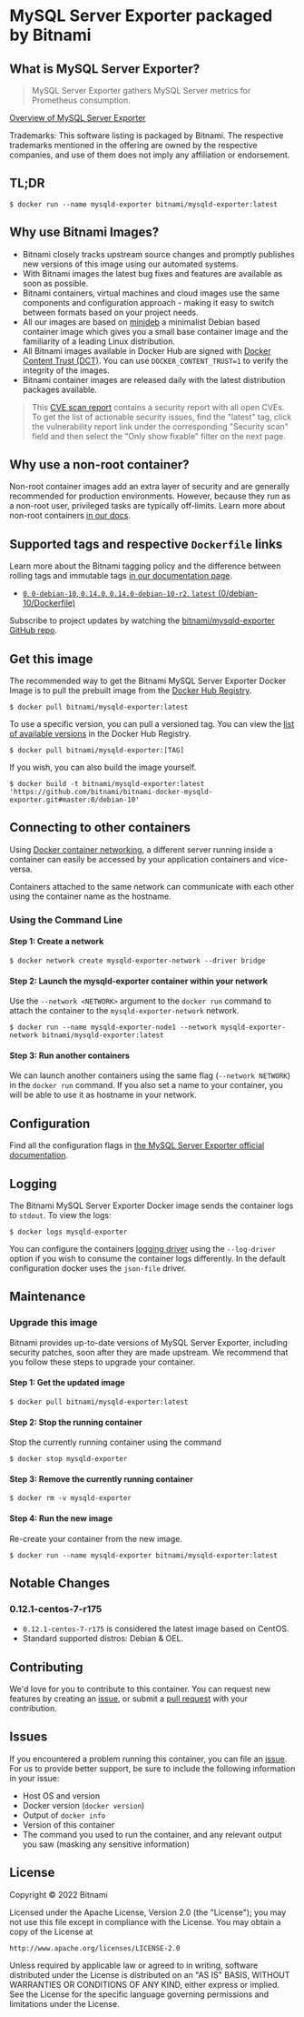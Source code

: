 # MySQL Server Exporter packaged by Bitnami

## What is MySQL Server Exporter?

> MySQL Server Exporter gathers MySQL Server metrics for Prometheus consumption.

[Overview of MySQL Server Exporter](https://github.com/prometheus/mysqld_exporter)

Trademarks: This software listing is packaged by Bitnami. The respective trademarks mentioned in the offering are owned by the respective companies, and use of them does not imply any affiliation or endorsement.

## TL;DR

```console
$ docker run --name mysqld-exporter bitnami/mysqld-exporter:latest
```

## Why use Bitnami Images?

* Bitnami closely tracks upstream source changes and promptly publishes new versions of this image using our automated systems.
* With Bitnami images the latest bug fixes and features are available as soon as possible.
* Bitnami containers, virtual machines and cloud images use the same components and configuration approach - making it easy to switch between formats based on your project needs.
* All our images are based on [minideb](https://github.com/bitnami/minideb) a minimalist Debian based container image which gives you a small base container image and the familiarity of a leading Linux distribution.
* All Bitnami images available in Docker Hub are signed with [Docker Content Trust (DCT)](https://docs.docker.com/engine/security/trust/content_trust/). You can use `DOCKER_CONTENT_TRUST=1` to verify the integrity of the images.
* Bitnami container images are released daily with the latest distribution packages available.

> This [CVE scan report](https://quay.io/repository/bitnami/mysqld-exporter?tab=tags) contains a security report with all open CVEs. To get the list of actionable security issues, find the "latest" tag, click the vulnerability report link under the corresponding "Security scan" field and then select the "Only show fixable" filter on the next page.

## Why use a non-root container?

Non-root container images add an extra layer of security and are generally recommended for production environments. However, because they run as a non-root user, privileged tasks are typically off-limits. Learn more about non-root containers [in our docs](https://docs.bitnami.com/tutorials/work-with-non-root-containers/).

## Supported tags and respective `Dockerfile` links

Learn more about the Bitnami tagging policy and the difference between rolling tags and immutable tags [in our documentation page](https://docs.bitnami.com/tutorials/understand-rolling-tags-containers/).

* [`0`, `0-debian-10`, `0.14.0`, `0.14.0-debian-10-r2`, `latest` (0/debian-10/Dockerfile)](https://github.com/bitnami/bitnami-docker-mysqld-exporter/blob/0.14.0-debian-10-r2/0/debian-10/Dockerfile)

Subscribe to project updates by watching the [bitnami/mysqld-exporter GitHub repo](https://github.com/bitnami/bitnami-docker-mysqld-exporter).

## Get this image

The recommended way to get the Bitnami MySQL Server Exporter Docker Image is to pull the prebuilt image from the [Docker Hub Registry](https://hub.docker.com/r/bitnami/mysqld-exporter).

```console
$ docker pull bitnami/mysqld-exporter:latest
```

To use a specific version, you can pull a versioned tag. You can view the [list of available versions](https://hub.docker.com/r/bitnami/mysqld-exporter/tags/) in the Docker Hub Registry.

```console
$ docker pull bitnami/mysqld-exporter:[TAG]
```

If you wish, you can also build the image yourself.

```console
$ docker build -t bitnami/mysqld-exporter:latest 'https://github.com/bitnami/bitnami-docker-mysqld-exporter.git#master:0/debian-10'
```

## Connecting to other containers

Using [Docker container networking](https://docs.docker.com/engine/userguide/networking/), a different server running inside a container can easily be accessed by your application containers and vice-versa.

Containers attached to the same network can communicate with each other using the container name as the hostname.

### Using the Command Line

#### Step 1: Create a network

```console
$ docker network create mysqld-exporter-network --driver bridge
```

#### Step 2: Launch the mysqld-exporter container within your network

Use the `--network <NETWORK>` argument to the `docker run` command to attach the container to the `mysqld-exporter-network` network.

```console
$ docker run --name mysqld-exporter-node1 --network mysqld-exporter-network bitnami/mysqld-exporter:latest
```

#### Step 3: Run another containers

We can launch another containers using the same flag (`--network NETWORK`) in the `docker run` command. If you also set a name to your container, you will be able to use it as hostname in your network.

## Configuration

Find all the configuration flags in [the MySQL Server Exporter official documentation](https://github.com/prometheus/mysqld_exporter#collector-flags).

## Logging

The Bitnami MySQL Server Exporter Docker image sends the container logs to `stdout`. To view the logs:

```console
$ docker logs mysqld-exporter
```

You can configure the containers [logging driver](https://docs.docker.com/engine/admin/logging/overview/) using the `--log-driver` option if you wish to consume the container logs differently. In the default configuration docker uses the `json-file` driver.

## Maintenance

### Upgrade this image

Bitnami provides up-to-date versions of MySQL Server Exporter, including security patches, soon after they are made upstream. We recommend that you follow these steps to upgrade your container.

#### Step 1: Get the updated image

```console
$ docker pull bitnami/mysqld-exporter:latest
```

#### Step 2: Stop the running container

Stop the currently running container using the command

```console
$ docker stop mysqld-exporter
```

#### Step 3: Remove the currently running container

```console
$ docker rm -v mysqld-exporter
```

#### Step 4: Run the new image

Re-create your container from the new image.

```console
$ docker run --name mysqld-exporter bitnami/mysqld-exporter:latest
```

## Notable Changes

### 0.12.1-centos-7-r175

- `0.12.1-centos-7-r175` is considered the latest image based on CentOS.
- Standard supported distros: Debian & OEL.

## Contributing

We'd love for you to contribute to this container. You can request new features by creating an [issue](https://github.com/bitnami/bitnami-docker-mysqld-exporter/issues), or submit a [pull request](https://github.com/bitnami/bitnami-docker-mysqld-exporter/pulls) with your contribution.

## Issues

If you encountered a problem running this container, you can file an [issue](https://github.com/bitnami/bitnami-docker-mysqld-exporter/issues/new). For us to provide better support, be sure to include the following information in your issue:

- Host OS and version
- Docker version (`docker version`)
- Output of `docker info`
- Version of this container
- The command you used to run the container, and any relevant output you saw (masking any sensitive information)

## License

Copyright &copy; 2022 Bitnami

Licensed under the Apache License, Version 2.0 (the "License");
you may not use this file except in compliance with the License.
You may obtain a copy of the License at

    http://www.apache.org/licenses/LICENSE-2.0

Unless required by applicable law or agreed to in writing, software
distributed under the License is distributed on an "AS IS" BASIS,
WITHOUT WARRANTIES OR CONDITIONS OF ANY KIND, either express or implied.
See the License for the specific language governing permissions and
limitations under the License.
